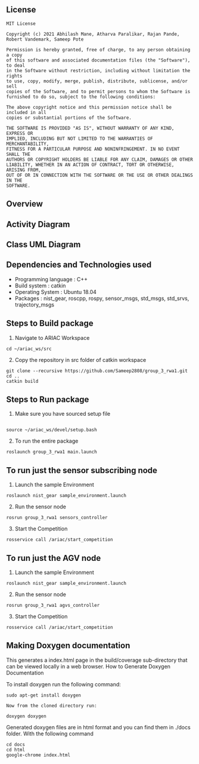 ## License
```
MIT License

Copyright (c) 2021 Abhilash Mane, Atharva Paralikar, Rajan Pande, Robert Vandemark, Sameep Pote

Permission is hereby granted, free of charge, to any person obtaining a copy
of this software and associated documentation files (the "Software"), to deal
in the Software without restriction, including without limitation the rights
to use, copy, modify, merge, publish, distribute, sublicense, and/or sell
copies of the Software, and to permit persons to whom the Software is
furnished to do so, subject to the following conditions:

The above copyright notice and this permission notice shall be included in all
copies or substantial portions of the Software.

THE SOFTWARE IS PROVIDED "AS IS", WITHOUT WARRANTY OF ANY KIND, EXPRESS OR
IMPLIED, INCLUDING BUT NOT LIMITED TO THE WARRANTIES OF MERCHANTABILITY,
FITNESS FOR A PARTICULAR PURPOSE AND NONINFRINGEMENT. IN NO EVENT SHALL THE
AUTHORS OR COPYRIGHT HOLDERS BE LIABLE FOR ANY CLAIM, DAMAGES OR OTHER
LIABILITY, WHETHER IN AN ACTION OF CONTRACT, TORT OR OTHERWISE, ARISING FROM,
OUT OF OR IN CONNECTION WITH THE SOFTWARE OR THE USE OR OTHER DEALINGS IN THE
SOFTWARE.
```

## Overview

## Activity Diagram

## Class UML Diagram

## Dependencies and Technologies used

- Programming language : C++
- Build system : catkin
- Operating System : Ubuntu 18.04
- Packages : nist_gear, roscpp, rospy, sensor_msgs, std_msgs, std_srvs, trajectory_msgs

## Steps to Build package
1. Navigate to ARIAC Workspace
```
cd ~/ariac_ws/src 
```
2. Copy the repository in src folder of catkin workspace
```
git clone --recursive https://github.com/Sameep2808/group_3_rwa1.git
cd ..
catkin build
```
## Steps to Run package
1. Make sure you have sourced setup file
```

source ~/ariac_ws/devel/setup.bash
```

2. To run the entire package 
```
roslaunch group_3_rwa1 main.launch
```

## To run just the sensor subscribing node
1. Launch the sample Environment
```
roslaunch nist_gear sample_environment.launch
```
2. Run the sensor node
```
rosrun group_3_rwa1 sensors_controller
```
3. Start the Competition
```
rosservice call /ariac/start_competition
```

## To run just the AGV node
1. Launch the sample Environment
```
roslaunch nist_gear sample_environment.launch
```
2. Run the sensor node
```
rosrun group_3_rwa1 agvs_controller
```
3. Start the Competition
```
rosservice call /ariac/start_competition
```



## Making Doxygen documentation

This generates a index.html page in the build/coverage sub-directory that can be viewed locally in a web browser.
How to Generate Doxygen Documentation

To install doxygen run the following command:
```
sudo apt-get install doxygen

Now from the cloned directory run:

doxygen doxygen
```
Generated doxygen files are in html format and you can find them in ./docs folder. With the following command
```
cd docs
cd html
google-chrome index.html
```

